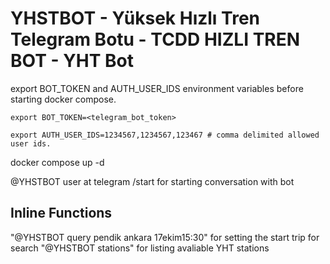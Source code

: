 # YHSTBOT - Yüksek Hızlı Tren Telegram Botu - TCDD HIZLI TREN BOT - YHT Bot

export BOT_TOKEN and AUTH_USER_IDS environment variables before starting docker compose.

`export BOT_TOKEN=<telegram_bot_token>`

`export AUTH_USER_IDS=1234567,1234567,123467 # comma delimited allowed user ids.`

docker compose up -d

@YHSTBOT user at telegram
/start for starting conversation with bot

## Inline Functions

"@YHSTBOT query pendik ankara 17ekim15:30" for setting the start trip for search
"@YHSTBOT stations" for listing avaliable YHT stations

